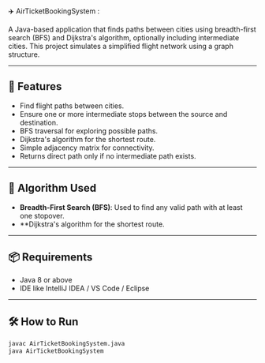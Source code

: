 ✈️ AirTicketBookingSystem : 

A Java-based application that finds paths between cities using breadth-first search (BFS) and Dijkstra's algorithm, optionally including intermediate cities. This project simulates a simplified flight network using a graph structure.

---

## 🚀 Features

- Find flight paths between cities.
- Ensure one or more intermediate stops between the source and destination.
- BFS traversal for exploring possible paths.
- Dijkstra's algorithm for the shortest route.
- Simple adjacency matrix for connectivity.
- Returns direct path only if no intermediate path exists.

---

## 🧠 Algorithm Used

- **Breadth-First Search (BFS)**: Used to find any valid path with at least one stopover.
- **Dijkstra's algorithm for the shortest route.

---

## 📦 Requirements

- Java 8 or above
- IDE like IntelliJ IDEA / VS Code / Eclipse

---

## 🛠️ How to Run

```bash
javac AirTicketBookingSystem.java
java AirTicketBookingSystem

